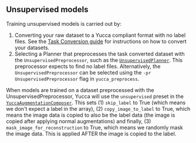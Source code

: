 ## Unsupervised models

Training unsupervised models is carried out by:
  1. Converting your raw dataset to a Yucca compliant format with no label files. See the [Task Conversion guide](yucca/documentation/guides/task_conversion.md) for instructions on how to convert your datasets.
  2. Selecting a Planner that preprocesses the task converted dataset with the `UnsupervisedPreprocessor`, such as the [`UnsupervisedPlanner`](yucca/pipeline/planning/YuccaPlanner.py). This preprocessor expects to find no label files. Alternatively, the `UnsupervisedPreprocessor` can be selected using the `-pr UnsupervisedPreprocessor` flag in `yucca_preprocess`.

When models are trained on a dataset preprocessed with the UnsupervisedPreprocessor, Yucca will use the `unsupervised` preset in the [`YuccaAugmentationComposer`](yucca/data/augmentation/YuccaAugmentationComposer.py). This sets (1) `skip_label` to True (which means we don't expect a label in the array), (2) `copy_image_to_label` to True, which means the image data is copied to also be the label data (the image is copied after applying normal augmentations) and finally, (3) `mask_image_for_reconstruction` to True, which means we randomly mask the image data. This is applied AFTER the image is copied to the label. 

